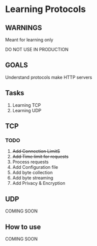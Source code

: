 # Learning Protocols

## WARNINGS
Meant for learning only

DO NOT USE IN PRODUCTION

## GOALS
Understand protocols make HTTP servers

## Tasks
1) Learning TCP
2) Learning UDP

## TCP

### TODO

1) ~~Add Connection LimitS~~
2) ~~Add Time limit for requests~~
3) Process requests
4) Add Configuration file
5) Add byte collection
6) Add byte streaming
7) Add Privacy & Encryption

## UDP
COMING SOON


## How to use
COMING SOON
